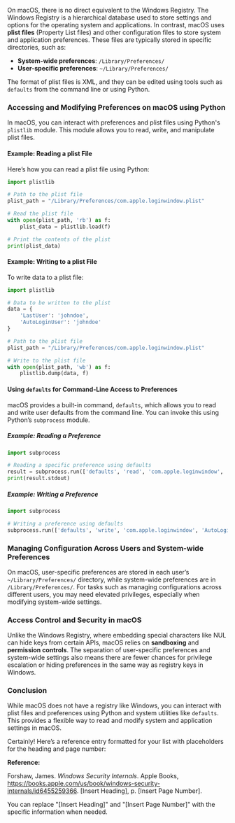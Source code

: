 On macOS, there is no direct equivalent to the Windows Registry. The Windows Registry is a hierarchical database used to store settings and options for the operating system and applications. In contrast, macOS uses **plist files** (Property List files) and other configuration files to store system and application preferences. These files are typically stored in specific directories, such as:

- **System-wide preferences**: `/Library/Preferences/`
- **User-specific preferences**: `~/Library/Preferences/`

The format of plist files is XML, and they can be edited using tools such as `defaults` from the command line or using Python.

### Accessing and Modifying Preferences on macOS using Python

In macOS, you can interact with preferences and plist files using Python's `plistlib` module. This module allows you to read, write, and manipulate plist files.

#### Example: Reading a plist File

Here’s how you can read a plist file using Python:

```python
import plistlib

# Path to the plist file
plist_path = "/Library/Preferences/com.apple.loginwindow.plist"

# Read the plist file
with open(plist_path, 'rb') as f:
    plist_data = plistlib.load(f)

# Print the contents of the plist
print(plist_data)
```

#### Example: Writing to a plist File

To write data to a plist file:

```python
import plistlib

# Data to be written to the plist
data = {
    'LastUser': 'johndoe',
    'AutoLoginUser': 'johndoe'
}

# Path to the plist file
plist_path = "/Library/Preferences/com.apple.loginwindow.plist"

# Write to the plist file
with open(plist_path, 'wb') as f:
    plistlib.dump(data, f)
```

#### Using `defaults` for Command-Line Access to Preferences

macOS provides a built-in command, `defaults`, which allows you to read and write user defaults from the command line. You can invoke this using Python’s `subprocess` module.

##### Example: Reading a Preference

```python
import subprocess

# Reading a specific preference using defaults
result = subprocess.run(['defaults', 'read', 'com.apple.loginwindow', 'AutoLoginUser'], stdout=subprocess.PIPE, text=True)
print(result.stdout)
```

##### Example: Writing a Preference

```python
import subprocess

# Writing a preference using defaults
subprocess.run(['defaults', 'write', 'com.apple.loginwindow', 'AutoLoginUser', 'johndoe'])
```

### Managing Configuration Across Users and System-wide Preferences

On macOS, user-specific preferences are stored in each user’s `~/Library/Preferences/` directory, while system-wide preferences are in `/Library/Preferences/`. For tasks such as managing configurations across different users, you may need elevated privileges, especially when modifying system-wide settings.

### Access Control and Security in macOS

Unlike the Windows Registry, where embedding special characters like NUL can hide keys from certain APIs, macOS relies on **sandboxing** and **permission controls**. The separation of user-specific preferences and system-wide settings also means there are fewer chances for privilege escalation or hiding preferences in the same way as registry keys in Windows.

### Conclusion

While macOS does not have a registry like Windows, you can interact with plist files and preferences using Python and system utilities like `defaults`. This provides a flexible way to read and modify system and application settings in macOS.

Certainly! Here’s a reference entry formatted for your list with placeholders for the heading and page number:

**Reference:**

Forshaw, James. *Windows Security Internals*. Apple Books, https://books.apple.com/us/book/windows-security-internals/id6455259366. [Insert Heading], p. [Insert Page Number].

You can replace "[Insert Heading]" and "[Insert Page Number]" with the specific information when needed.